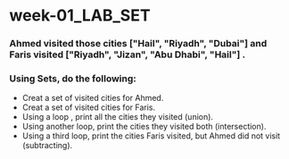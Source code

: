 # week-01_LAB_SET

### Ahmed visited those cities ["Hail", "Riyadh", "Dubai"]  and Faris visited ["Riyadh", "Jizan", "Abu Dhabi", "Hail"] .


### Using Sets, do the following:

- Creat a set of visited cities for Ahmed. 
- Creat a set of visited cities for Faris.
- Using a loop , print all the cities they visited (union).
- Using another loop, print the cities they visited both (intersection). 
- Using a third loop, print the cities Faris visited, but Ahmed did not visit (subtracting).


